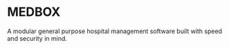 # MEDBOX
A modular general purpose hospital management software built with speed and security in mind.  
